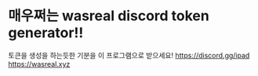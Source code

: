 # 매우쩌는 wasreal discord token generator!!
토큰을 생성을 하는듯한 기분을 이 프로그램으로 받으세요!
https://discord.gg/ipad    https://wasreal.xyz
